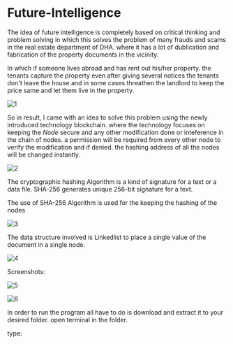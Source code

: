 # Future-Intelligence

The idea of future intelligence is completely based on critical thinking and problem solving in which this solves the problem of many frauds and scams in the real estate department of DHA. where it has a lot of dublication and fabrication of the property documents in the vicinity.

In which if someone lives abroad and has rent out his/her property. the tenants capture the property even after giving several notices the tenants don't leave the house and in some cases threathen the landlord to keep the price same and let them live in the property.


![1](https://user-images.githubusercontent.com/32579549/72637034-2fe09300-3982-11ea-95ba-1feeb3404c24.jpg)

So in result, I came with an idea to solve this problem using the newly introduced technology blockchain. where the technology focuses on keeping the <i> Node </i> secure and any other modification done or inteference in the chain of nodes. a permission will be required from every other node to verify the modification and if denied. the hashing address of all the nodes will be changed instantly.

![2](https://user-images.githubusercontent.com/32579549/72637036-2fe09300-3982-11ea-9ec7-a83d0935336a.jpg)

The cryptographic hashing Algorithm is a kind of signature for a text or a data file. SHA-256 generates unique 256-bit signature for a text.

The use of SHA-256 Algorithm is used for the keeping the hashing of the nodes

![3](https://user-images.githubusercontent.com/32579549/72637037-30792980-3982-11ea-9e0c-e6efcb237125.jpg)

The data structure involved is Linkedlist to place a single value of the document in a single node.

![4](https://user-images.githubusercontent.com/32579549/72637040-30792980-3982-11ea-9cdf-5192a1c760a9.jpg)

Screenshots: 

![5](https://user-images.githubusercontent.com/32579549/72637042-30792980-3982-11ea-94f3-5ca88aa3d8d6.jpg)

![6](https://user-images.githubusercontent.com/32579549/72637044-3111c000-3982-11ea-960c-693f05e36297.jpg)


In order to run the program all have to do is download and extract it to your desired folder.
open terminal in the folder.

type: 

```g++ -std=c++11 main.cpp sha256.cpp Block.cpp -o joke

